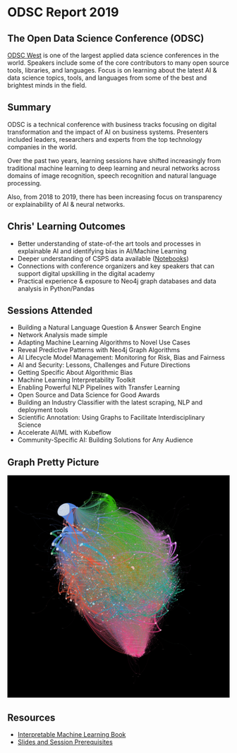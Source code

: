 # ODSC Report 2019

## The Open Data Science Conference (ODSC)

[ODSC West](https://odsc.com/california/schedule-2019/) is one of the largest applied data science conferences in the world. Speakers include some of the core contributors to many open source tools, libraries, and languages. Focus is on learning about the latest AI & data science topics, tools, and languages from some of the best and brightest minds in the field.

## Summary

ODSC is a technical conference with business tracks focusing on digital transformation and the impact of AI on business systems. Presenters included leaders, researchers and experts from the top technology companies in the world.

Over the past two years, learning sessions have shifted increasingly from traditional machine learning to deep learning and neural networks across domains of image recognition, speech recognition and natural language processing.

Also, from 2018 to 2019, there has been increasing focus on transparency or explainability of AI & neural networks.

## Chris' Learning Outcomes

* Better understanding of state-of-the art tools and processes in explainable AI and identifying bias in AI/Machine Learning
* Deeper understanding of CSPS data available ([Notebooks](https://github.com/ToferC/csps_data_notebooks))
* Connections with conference organizers and key speakers that can support digital upskilling in the digital academy
* Practical experience & exposure to Neo4j graph databases and data analysis in Python/Pandas


## Sessions Attended

* Building a Natural Language Question & Answer Search Engine
* Network Analysis made simple
* Adapting Machine Learning Algorithms to Novel Use Cases
* Reveal Predictive Patterns with Neo4j Graph Algorithms
* AI Lifecycle Model Management: Monitoring for Risk, Bias and Fairness
* AI and Security: Lessons, Challenges and Future Directions
* Getting Specific About Algorithmic Bias
* Machine Learning Interpretability Toolkit
* Enabling Powerful NLP Pipelines with Transfer Learning
* Open Source and Data Science for Good Awards
* Building an Industry Classifier with the latest scraping, NLP and deployment tools
* Scientific Annotation: Using Graphs to Facilitate Interdisciplinary Science
* Accelerate AI/ML with Kubeflow
* Community-Specific AI: Building Solutions for Any Audience

## Graph Pretty Picture

![Graph](https://github.com/ToferC/csps_data_notebooks/blob/master/DF127730-A781-40A0-AEF0-2573BF08D91A.jpeg)

## Resources

* [Interpretable Machine Learning Book](https://christophm.github.io/interpretable-ml-book/)
* [Slides and Session Prerequisites](https://odsc.com/california/west-2019-prereqs/)


